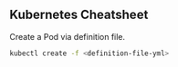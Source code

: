 ## Kubernetes Cheatsheet

Create a Pod via definition file.

```bash
kubectl create -f <definition-file-yml>
```